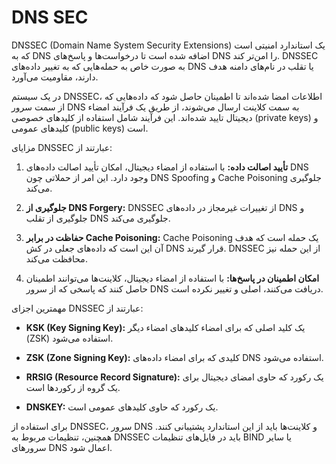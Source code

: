 # DNS SEC
DNSSEC (Domain Name System Security Extensions) یک استاندارد امنیتی است که به DNS اضافه شده است تا درخواست‌ها و پاسخ‌های DNS را امن‌تر کند. DNSSEC به صورت خاص به حمله‌هایی که به تغییر داده‌های DNS یا تقلب در نام‌های دامنه هدف دارند، مقاومیت می‌آورد.

در یک سیستم DNSSEC، اطلاعات امضا شده‌اند تا اطمینان حاصل شود که داده‌هایی که از سمت سرور DNS به سمت کلاینت ارسال می‌شوند، از طریق یک فرآیند امضاء دیجیتال تایید شده‌اند. این فرآیند شامل استفاده از کلیدهای خصوصی (private keys) و کلیدهای عمومی (public keys) است.

مزایای DNSSEC عبارتند از:

1. **تأیید اصالت داده:**
   با استفاده از امضاء دیجیتال، امکان تأیید اصالت داده‌های DNS وجود دارد. این امر از حملاتی چون DNS Spoofing و Cache Poisoning جلوگیری می‌کند.

2. **جلوگیری از DNS Forgery:**
   DNSSEC از تغییرات غیرمجاز در داده‌های DNS و جلوگیری از تقلب DNS جلوگیری می‌کند.

3. **حفاظت در برابر Cache Poisoning:**
   Cache Poisoning یک حمله است که هدف آن این است که داده‌های جعلی در کش DNS قرار گیرند. DNSSEC از این حمله نیز محافظت می‌کند.

4. **امکان اطمینان در پاسخ‌ها:**
   با استفاده از امضاء دیجیتال، کلاینت‌ها می‌توانند اطمینان حاصل کنند که پاسخی که از سرور DNS دریافت می‌کنند، اصلی و تغییر نکرده است.

مهمترین اجزای DNSSEC عبارتند از:

- **KSK (Key Signing Key):**
  یک کلید اصلی که برای امضاء کلیدهای امضاء دیگر (ZSK) استفاده می‌شود.

- **ZSK (Zone Signing Key):**
  کلیدی که برای امضاء داده‌های DNS استفاده می‌شود.

- **RRSIG (Resource Record Signature):**
  یک رکورد که حاوی امضای دیجیتال برای یک گروه از رکوردها است.

- **DNSKEY:**
  یک رکورد که حاوی کلیدهای عمومی است.

برای استفاده از DNSSEC، سرور DNS و کلاینت‌ها باید از این استاندارد پشتیبانی کنند. همچنین، تنظیمات مربوط به DNSSEC باید در فایل‌های تنظیمات BIND یا سایر سرورهای DNS اعمال شود.
